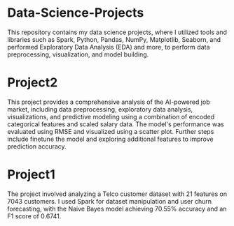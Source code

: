 # Data-Science-Projects
This repository contains my data science projects, where I utilized tools and libraries such as Spark, Python, Pandas, NumPy, Matplotlib, Seaborn, and performed Exploratory Data Analysis (EDA) and more, to perform data preprocessing, visualization, and model building.

# Project2
This project provides a comprehensive analysis of the AI-powered job market, including data preprocessing, exploratory data analysis, visualizations, and predictive modeling using a combination of encoded categorical features and scaled salary data. The model's performance was evaluated using RMSE and visualized using a scatter plot. Further steps include finetune the model and exploring additional features to improve prediction accuracy.
# Project1
The project involved analyzing a Telco customer dataset with 21 features on 7043 customers. I used Spark for dataset manipulation and user churn forecasting, with the Naive Bayes model achieving 70.55% accuracy and an F1 score of 0.6741.
